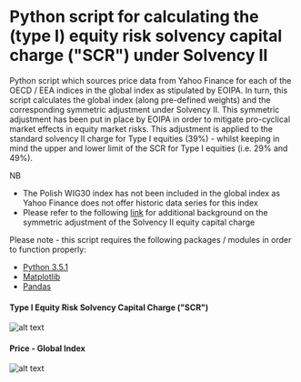 
# Python script for calculating the (type I) equity risk solvency capital charge ("SCR") under Solvency II

Python script which sources price data from Yahoo Finance for each of the OECD / EEA indices in the global index as stipulated by EOIPA. In turn, this script calculates the global index (along pre-defined weights) and the corresponding symmetric adjustment under Solvency II.
This symmetric adjustment has been put in place by EOIPA in order to mitigate pro-cyclical market effects in equity market risks.
This adjustment is applied to the standard solvency II charge for Type I equities (39%) - whilst keeping in mind the upper and lower limit of the SCR for Type I equities (i.e. 29% and 49%).

NB

- The Polish WIG30 index has not been included in the global index as Yahoo Finance does not offer historic data series for this index
- Please refer to the following [link](https://eiopa.europa.eu/regulation-supervision/insurance/solvency-ii-technical-information/symmetric-adjustment-of-the-equity-capital-charge) for additional background on the symmetric adjustment of the Solvency II equity capital charge

Please note - this script requires the following packages / modules in order to function properly:

- [Python 3.5.1](https://www.python.org/downloads/release/python-351/)
- [Matplotlib](https://matplotlib.org/)
- [Pandas](https://pandas.pydata.org/)

#### Type I Equity Risk Solvency Capital Charge ("SCR")
![alt text](https://github.com/Weesper1985/Solvency_II_Equity_Risk_Capital_Charge/blob/master/scr.png)


#### Price - Global Index
![alt text](https://github.com/Weesper1985/Solvency_II_Equity_Risk_Capital_Charge/blob/master/globalindex.png)

